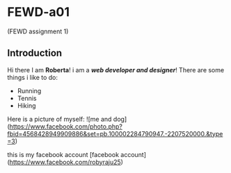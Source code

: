 # FEWD-a01
 (FEWD assignment 1)

## Introduction
Hi there I am **Roberta**! i am a _**web developer and designer**_!
There are some things i like to do:
* Running
* Tennis
* Hiking

Here is a picture of myself:
![me and dog] (https://www.facebook.com/photo.php?fbid=4568428949909886&set=pb.100002284790947.-2207520000.&type=3)

this is my facebook account [facebook account] (https://www.facebook.com/robyraju25)
